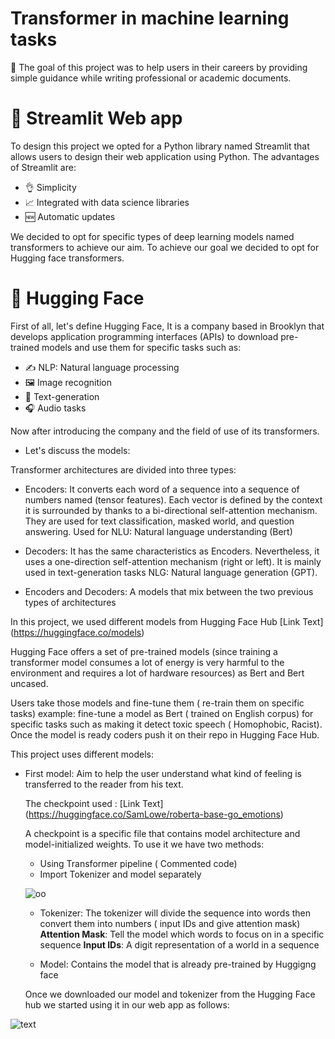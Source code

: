 # Transformer in machine learning tasks

🎯 The goal of this project was to help users in their careers by providing simple guidance while writing professional or academic documents.

# 🐍 Streamlit Web app

To design this project we opted for a Python library named Streamlit that allows users to design their web application using Python.
The advantages of Streamlit are:

* 👌 Simplicity
* 📈 Integrated with data science libraries
* 🆕 Automatic updates


We decided to opt for specific types of deep learning models named transformers to achieve our aim. 
To achieve our goal we decided to opt for Hugging face transformers.

# 🤗 Hugging Face
First of all, let's define Hugging Face, It is a company based in Brooklyn that develops application programming interfaces (APIs) to download pre-trained models and use them for specific tasks such as:

* ✍️ NLP: Natural language processing
* 🖼️ Image recognition
* 📝 Text-generation
* 🎧 Audio tasks

Now after introducing the company and the field of use of its transformers. 

* Let's discuss the models:

Transformer architectures  are divided into three types:

* Encoders: It converts each word of a sequence into a sequence of numbers named (tensor features). Each vector is defined by the context it is surrounded by thanks to a bi-directional self-attention mechanism.
  They are used for text classification, masked world, and question answering. Used for NLU: Natural language understanding (Bert)
  
* Decoders: It has the same characteristics as Encoders. Nevertheless, it uses a one-direction self-attention mechanism (right or left). It is mainly used in text-generation tasks NLG: Natural language generation (GPT).
  
* Encoders and Decoders: A models that mix between the two previous types of architectures

In this project, we used different models from Hugging Face Hub [Link Text] (https://huggingface.co/models)

Hugging Face offers a set of pre-trained models (since training a transformer model consumes a lot of energy is very harmful to the environment and requires a lot of hardware resources) as Bert and Bert uncased.

Users take those models and fine-tune them ( re-train them on specific tasks) example: fine-tune a model as Bert ( trained on English corpus) for specific tasks such as making it detect toxic speech ( Homophobic, Racist). Once the model is ready coders push it on their repo in Hugging Face Hub.

This project uses different models:

* First model: Aim to help the user understand what kind of feeling is transferred to the reader from his text.
  
  The checkpoint used : [Link Text] (https://huggingface.co/SamLowe/roberta-base-go_emotions)

  A checkpoint is a specific file that contains model architecture and model-initialized weights.
  To use it we have two methods:
  
  * Using Transformer pipeline ( Commented code)
  * Import Tokenizer and model separately
    
  ![oo](https://github.com/SkanderBahrini/Hate-speech-detection--Transformer/assets/74383561/e054f91a-c2f6-4817-a469-8cc3418c8ca1)

  * Tokenizer: The tokenizer will divide the sequence into words then convert them into numbers ( input IDs and give attention mask)
    **Attention Mask**: Tell the model which words to focus on in a specific sequence
    **Input IDs**: A digit representation of a world in a sequence

  * Model: Contains the model that is already pre-trained by Huggigng face

  Once we downloaded our model and tokenizer from the Hugging Face hub we started using it in our web app as follows:
  
![text](https://github.com/SkanderBahrini/Hate-speech-detection--Transformer/assets/74383561/d343f33a-f922-448d-9d48-35ce68aab29b)


